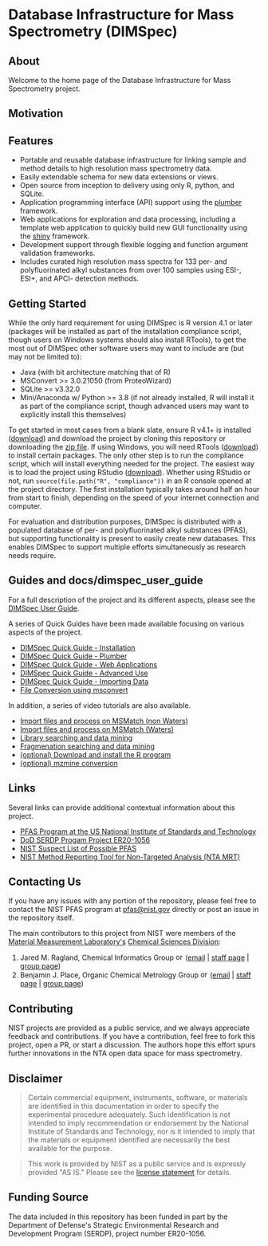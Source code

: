 # Database Infrastructure for Mass Spectrometry (DIMSpec)

## About

Welcome to the home page of the Database Infrastructure for Mass Spectrometry project.

## Motivation

## Features

- Portable and reusable database infrastructure for linking sample and method details to high resolution mass spectrometry data.
- Easily extendable schema for new data extensions or views.
- Open source from inception to delivery using only R, python, and SQLite.
- Application programming interface (API) support using the [plumber](https://www.rplumber.io/index.html) framework.
- Web applications for exploration and data processing, including a template web application to quickly build new GUI functionality using the [shiny](https://shiny.rstudio.com) framework.
- Development support through flexible logging and function argument validation frameworks.
- Includes curated high resolution mass spectra for 133 per- and polyfluorinated alkyl substances from over 100 samples using ESI-, ESI+, and APCI- detection methods.

## Getting Started

While the only hard requirement for using DIMSpec is R version 4.1 or later (packages will be installed as part of the installation compliance script, though users on Windows systems should also install RTools), to get the most out of DIMSpec other software users may want to include are (but may not be limited to):
- Java (with bit architecture matching that of R)
- MSConvert >= 3.0.21050 (from ProteoWizard)
- SQLite >= v3.32.0
- Mini/Anaconda w/ Python >= 3.8 (if not already installed, R will install it as part of the compliance script, though advanced users may want to explicitly install this themselves)

To get started in most cases from a blank slate, ensure R v4.1+ is installed ([download](https://www.r-project.org/)) and download the project by cloning this repository or downloading the [zip file](https://github.com/usnistgov/dimspec/archive/refs/heads/main.zip). If using Windows, you will need RTools ([download](https://cran.r-project.org/bin/windows/Rtools/)) to install certain packages. The only other step is to run the compliance script, which will install everything needed for the project. The easiest way is to load the project using RStudio ([download](https://github.com/usnistgov/dimspec.git)). Whether using RStudio or not, run `source(file.path("R", "compliance"))` in an R console opened at the project directory. The first installation typically takes around half an hour from start to finish, depending on the speed of your internet connection and computer.

For evaluation and distribution purposes, DIMSpec is distributed with a populated database of per- and polyfluorinated alkyl substances (PFAS), but supporting functionality is present to easily create new databases. This enables DIMSpec to support multiple efforts simultaneously as research needs require.

## Guides and docs/dimspec_user_guide

For a full description of the project and its different aspects, please see the [DIMSpec User Guide](https://usnistgov.github.io/dimspec/dimspec_user_guide).

A series of Quick Guides have been made available focusing on various aspects of the project.

- [DIMSpec Quick Guide - Installation](https://usnistgov.github.io/dimspec/docs/dimspec_user_guide/quick_install.pdf)
- [DIMSpec Quick Guide - Plumber](https://usnistgov.github.io/dimspec/docs/dimspec_user_guide/quick_plumber.pdf)
- [DIMSpec Quick Guide - Web Applications](https://usnistgov.github.io/dimspec/docs/dimspec_user_guide/quick_apps.pdf)
- [DIMSpec Quick Guide - Advanced Use](https://usnistgov.github.io/dimspec/docs/dimspec_user_guide/quick_advanced.pdf)
- [DIMSpec Quick Guide - Importing Data](https://usnistgov.github.io/dimspec/docs/dimspec_user_guide/quick_import.pdf)
- [File Conversion using msconvert](https://usnistgov.github.io/dimspec/docs/dimspec_user_guide/file_convert.pdf)

In addition, a series of video tutorials are also available.

- [Import files and process on MSMatch (non Waters)]()
- [Import files and process on MSMatch (Waters)]()
- [Library searching and data mining]()
- [Fragmenation searching and data mining]()
- [(optional) Download and install the R program]()
- [(optional) mzmine conversion]()

## Links

Several links can provide additional contextual information about this project.

- [PFAS Program at the US National Institute of Standards and Technology](https://www.nist.gov/programs-projects/and-polyfluoroalkyl-substances-pfas) 
- [DoD SERDP Progam Project ER20-1056](https://www.serdp-estcp.org/projects/details/a0bb4198-02cd-44b9-9e73-9ef916e7f7e0/er20-1056-project-overview#:~:text=ER20-1056%20Objective%20The%20use%20of%20spectral%20libraries%20is,per-%20and%20polyfluoroalkyl%20substances%20%28PFAS%29%20in%20environmental%20samples.) 
- [NIST Suspect List of Possible PFAS](https://github.com/usnistgov/NISTPFAS/blob/main/suspectlist) 
- [NIST Method Reporting Tool for Non-Targeted Analysis (NTA MRT)](https://github.com/usnistgov/NISTPFAS/blob/main/methodreportingtool) 

## Contacting Us

If you have any issues with any portion of the repository, please feel free to contact the NIST PFAS program at <a href="mailto:=pfas@nist.gov?subject=DIMSpec%20Inquiry">pfas@nist.gov</a> directly or post an issue in the repository itself.

The main contributors to this project from NIST were members of the <a href="https://www.nist.gov/mml">Material Measurement Laboratory's</a> <a href="https://www.nist.gov/mml/csd">Chemical Sciences Division</a>:
1. Jared M. Ragland, Chemical Informatics Group <a href="https://orcid.org/0000-0002-8055-2432"><img src="https://avatars.githubusercontent.com/u/1122775?s=200&v=4" alt="orcid icon with link" width="15"></a> (<a href="mailto:=jared.ragland@nist.gov?subject=DIMSpec%20Inquiry">email</a> | <a href="https://www.nist.gov/people/jared-ragland">staff page</a> | <a href="https://www.nist.gov/mml/csd/chemical-informatics-group">group page</a>)
1. Benjamin J. Place, Organic Chemical Metrology Group <a href="https://orcid.org/0000-0003-0953-5215"><img src="https://avatars.githubusercontent.com/u/1122775?s=200&v=4" alt="orcid icon with link" width="15"></a> (<a href="mailto:=benjamin.place@nist.gov?subject=DIMSpec%20Inquiry">email</a> | <a href="https://www.nist.gov/people/benjamin-place">staff page</a> | <a href="https://www.nist.gov/mml/csd/organic-chemical-metrology">group page</a>)

## Contributing

NIST projects are provided as a public service, and we always appreciate feedback and contributions. If you have a contribution, feel free to fork this project, open a PR, or start a discussion. The authors hope this effort spurs further innovations in the NTA open data space for mass spectrometry.

## Disclaimer

> Certain commercial equipment, instruments, software, or materials are identified in this documentation in order to specify the experimental procedure adequately. Such identification is not intended to imply recommendation or endorsement by the National Institute of Standards and Technology, nor is it intended to imply that the materials or equipment identified are necessarily the best available for the purpose.

> This work is provided by NIST as a public service and is expressly provided "AS IS." Please see the [license statement](License.md) for details.

## Funding Source

The data included in this repository has been funded in part by the Department of Defense's Strategic Environmental Research and Development Program (SERDP), project number ER20-1056.
